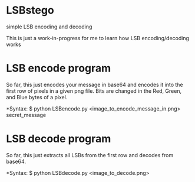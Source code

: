 # LSBstego
simple LSB encoding and decoding

This is just a work-in-progress for me to learn how LSB encoding/decoding works

# LSB encode program
So far, this just encodes your message in base64 and encodes it into the first row of pixels in a given png file. Bits are changed in
the Red, Green, and Blue bytes of a pixel.

*Syntax: $ python LSBencode.py <image_to_encode_message_in.png> secret_message

# LSB decode program
So far, this just extracts all LSBs from the first row and decodes from base64.

*Syntax: $ python LSBdecode.py <image_to_decode.png>
